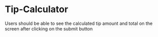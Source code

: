 # Tip-Calculator
Users should be able to see the calculated tip amount and total on the screen after clicking on the submit button
